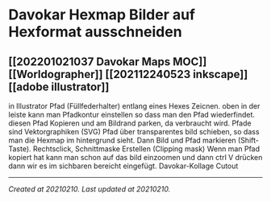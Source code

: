 # Davokar Hexmap Bilder auf Hexformat ausschneiden
 [[202201021037 Davokar Maps MOC]] [[Worldographer]] [[202112240523 inkscape]][[adobe illustrator]]
---



in Illustrator Pfad (Füllfederhalter) entlang eines Hexes Zeicnen. oben in der leiste kann man Pfadkontur einstellen so dass man den Pfad wiederfindet.
diesen Pfad Kopieren und am Bildrand parken, da verbraucht wird. Pfade sind Vektorgraphiken (SVG)
Pfad über transparentes bild schieben, so dass man die Hexmap im hintergrund sieht. Dann Bild und Pfad markieren (Shift-Taste). Rechtsclick, Schnittmaske Erstellen (Clipping mask)
Wenn man Pfad kopiert hat kann man schon auf das bild einzoomen und dann ctrl V drücken dann wir es im sichbaren bereicht eingefügt. Davokar-Kollage Cutout

---

_Created at 20210210._
_Last updated at 20210210._



